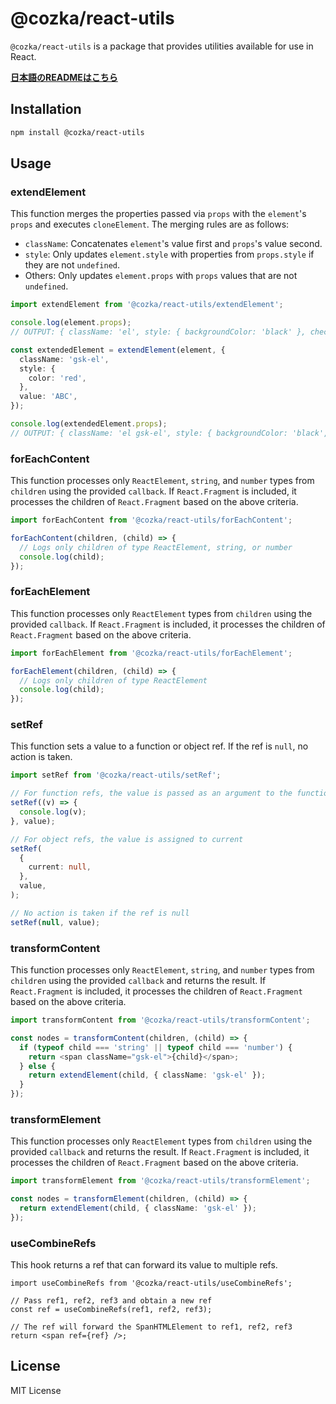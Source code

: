 # @cozka/react-utils

`@cozka/react-utils` is a package that provides utilities available for use in React.

**[日本語のREADMEはこちら](./README.ja.md)**

## Installation

```sh
npm install @cozka/react-utils
```

## Usage

### extendElement

This function merges the properties passed via `props` with the `element`'s `props` and executes `cloneElement`. The merging rules are as follows:

- `className`: Concatenates `element`'s value first and `props`'s value second.
- `style`: Only updates `element.style` with properties from `props.style` if they are not `undefined`.
- Others: Only updates `element.props` with `props` values that are not `undefined`.

```typescript
import extendElement from '@cozka/react-utils/extendElement';

console.log(element.props);
// OUTPUT: { className: 'el', style: { backgroundColor: 'black' }, checked: true }

const extendedElement = extendElement(element, {
  className: 'gsk-el',
  style: {
    color: 'red',
  },
  value: 'ABC',
});

console.log(extendedElement.props);
// OUTPUT: { className: 'el gsk-el', style: { backgroundColor: 'black', color: 'red' }, checked: true, value: 'ABC' }
```

### forEachContent

This function processes only `ReactElement`, `string`, and `number` types from `children` using the provided `callback`. If `React.Fragment` is included, it processes the children of `React.Fragment` based on the above criteria.

```typescript
import forEachContent from '@cozka/react-utils/forEachContent';

forEachContent(children, (child) => {
  // Logs only children of type ReactElement, string, or number
  console.log(child);
});
```

### forEachElement

This function processes only `ReactElement` types from `children` using the provided `callback`. If `React.Fragment` is included, it processes the children of `React.Fragment` based on the above criteria.

```typescript
import forEachElement from '@cozka/react-utils/forEachElement';

forEachElement(children, (child) => {
  // Logs only children of type ReactElement
  console.log(child);
});
```

### setRef

This function sets a value to a function or object ref. If the ref is `null`, no action is taken.

```typescript
import setRef from '@cozka/react-utils/setRef';

// For function refs, the value is passed as an argument to the function
setRef((v) => {
  console.log(v);
}, value);

// For object refs, the value is assigned to current
setRef(
  {
    current: null,
  },
  value,
);

// No action is taken if the ref is null
setRef(null, value);
```

### transformContent

This function processes only `ReactElement`, `string`, and `number` types from `children` using the provided `callback` and returns the result. If `React.Fragment` is included, it processes the children of `React.Fragment` based on the above criteria.

```typescript
import transformContent from '@cozka/react-utils/transformContent';

const nodes = transformContent(children, (child) => {
  if (typeof child === 'string' || typeof child === 'number') {
    return <span className="gsk-el">{child}</span>;
  } else {
    return extendElement(child, { className: 'gsk-el' });
  }
});
```

### transformElement

This function processes only `ReactElement` types from `children` using the provided `callback` and returns the result. If `React.Fragment` is included, it processes the children of `React.Fragment` based on the above criteria.

```typescript
import transformElement from '@cozka/react-utils/transformElement';

const nodes = transformElement(children, (child) => {
  return extendElement(child, { className: 'gsk-el' });
});
```

### useCombineRefs

This hook returns a ref that can forward its value to multiple refs.

```tsx
import useCombineRefs from '@cozka/react-utils/useCombineRefs';

// Pass ref1, ref2, ref3 and obtain a new ref
const ref = useCombineRefs(ref1, ref2, ref3);

// The ref will forward the SpanHTMLElement to ref1, ref2, ref3
return <span ref={ref} />;
```

## License

MIT License
